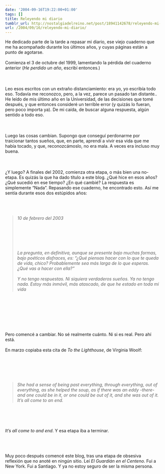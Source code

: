 ```yaml
---
date: '2004-09-16T19:22:00+01:00'
tags: []
title: Releyendo mi diario
tumblr_url: http://nostalgiadelreino.net/post/18941142678/releyendo-mi-diario
url: /2004/09/16/releyendo-mi-diario/
---
```


He dedicado parte de la tarde a repasar mi diario, ese viejo cuaderno que me ha acompañado durante los últimos años, y cuyas páginas están a punto de agotarse.<br/><br/>Comienza el 3 de octubre del 1999, lamentando la pérdida del cuaderno anterior (<em>He perdido un año</em>, escribí entonces.)<br/><br/><br/><br/>Leo esos escritos con un extraño distanciamiento: era yo, yo escribía todo eso. Todavía me reconozco, pero, a la vez, parece un pasado tan distante.. He leído de mis último año en la Universidad, de las decisiones que tomé después, y que entonces consideré un terrible error (y quizás lo fueran, pero poco importa ya). De mi caída, de buscar alguna respuesta, algún sentido a todo eso.<br/><br/><br/><br/>Luego las cosas cambian. Supongo que conseguí perdonarme por traicionar tantos sueños, que, en parte, aprendí a vivir esa vida que me había tocado, y que, reconozcámoslo, no era mala. A veces era incluso muy buena.<br/><br/><br/><br/>¿Y luego? A finales del 2002, comienza otra etapa, o más bien una no-etapa. Es quizás la que ha dado título a este blog. ¿Qué hice en esos años? ¿Qué sucedió en ese tiempo? ¿En qué cambié? La respuesta es simplemente &ldquo;Nada&rdquo;. Repasando ese cuaderno, he encontrado esto. Así me sentía durante esos dos estúpidos años:<br/><br/><br/><br/><blockquote><em><p>10 de febrero del 2003</p><br/><br/><br/><br/><p>La pregunta, en definitiva, aunque se presente bajo muchas formas, bajo poéticos disfraces, es: &ldquo;¿Qué piensas hacer con lo que te queda de vida, chico? Probablemente sea más larga de lo que esperas. ¿Qué vas a hacer con ella?&rdquo;<br/><br/>Y no tengo respuestas. Ni siquiera verdaderos sueños. Ya no tengo nada. Estoy más inmóvil, más atascado, de que he estado en toda mi vida</p></em></blockquote><br/><br/><br/><br/><br/><br/><p>Pero comencé a cambiar. No sé realmente cuánto. Ni si es real. Pero ahí está. <br/><br/>En marzo copiaba esta cita de <em>To the Lighthouse</em>, de Virginia Woolf:</p><br/><br/><br/><br/><blockquote><em>She had a sense of being past everything, through everything, out of everything, as she helped the soup, as if there was an eddy -there- and one could be in it, or one could be out of it, and she was out of it. It&rsquo;s all come to an end.</em></blockquote><br/><br/><br/><br/><em>It&rsquo;s all come to and end</em>. Y esa etapa iba a terminar.<br/><br/><br/><br/><p>Muy poco después comencé este blog, tras una etapa de obsesiva reflexión que no anoté en ningún sitio. Leí <em>El Guardián en el Centeno</em>. Fui a New York. Fui a Santiago. Y ya no estoy seguro de ser la misma persona. </p><br/><br/><div class="blogger-post-footer"><img width="1" height="1" src="https://blogger.googleusercontent.com/tracker/1180118427259117074-1740326922549857611?l=nostalgiadelreino.blogspot.com" alt=""/></div>